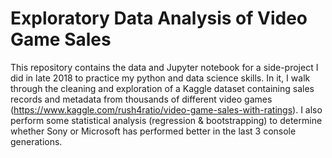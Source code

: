 # Exploratory Data Analysis of Video Game Sales
This repository contains the data and Jupyter notebook for a side-project I did in late 2018 to practice my python and data science skills. In it, I walk through the cleaning and exploration of a Kaggle dataset containing sales records and metadata from thousands of different video games (https://www.kaggle.com/rush4ratio/video-game-sales-with-ratings). I also perform some statistical analysis (regression & bootstrapping) to determine whether Sony or Microsoft has performed better in the last 3 console generations.